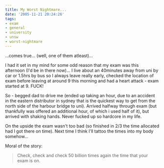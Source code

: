```yaml
---
title: My Worst Nightmare...
date: '2005-11-21 20:24:26'
tags:
- exam
- general
- university
- unsw
- worst-nightmare
---
```


...comes true... (well, one of them atleast)...

I had it set in my mind for some odd reason that my exam was this afternoon (I'd be in there now)... I live about an 40minutes away from uni by car or 1.5hrs by bus so I always leave really early, checked the location of exam before leaving at around 9 this morning and had a heart attack - exam started at 9. FUCK!

So - begged dad to drive me (ended up taking an hour, due to an accident in the eastern distributor in sydney that is the quickest way to get from the north side of the harbour bridge to uni). Arrived halfway through exam (but thankfully was offered an additional hour, of which i used half of it), but arrived with shaking hands. Never fucked up so hardcore in my life.

On the upside the exam wasn't too bad (so finished in 2/3 the time allocated had I got there on time). Next time I think I'll tattoo the times into my body somehow...

Moral of the story:
<blockquote>Check, check and check 50 billion times again the time that your exam is on.</blockquote>
